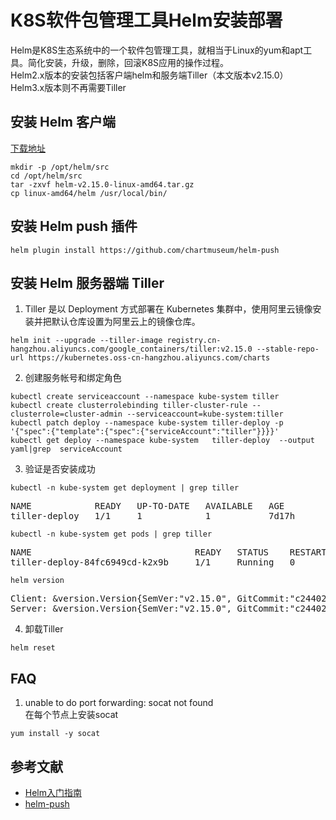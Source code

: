 # K8S软件包管理工具Helm安装部署
Helm是K8S生态系统中的一个软件包管理工具，就相当于Linux的yum和apt工具。简化安装，升级，删除，回滚K8S应用的操作过程。<br>
Helm2.x版本的安装包括客户端helm和服务端Tiller（本文版本v2.15.0）<br>
Helm3.x版本则不再需要Tiller

## 安装 Helm 客户端
[下载地址](https://github.com/helm/helm/releases/tag/v2.15.0)<br>
```shell
mkdir -p /opt/helm/src
cd /opt/helm/src
tar -zxvf helm-v2.15.0-linux-amd64.tar.gz
cp linux-amd64/helm /usr/local/bin/
```

## 安装 Helm push 插件
```shell
helm plugin install https://github.com/chartmuseum/helm-push
```

## 安装 Helm 服务器端 Tiller
1. Tiller 是以 Deployment 方式部署在 Kubernetes 集群中，使用阿里云镜像安装并把默认仓库设置为阿里云上的镜像仓库。<br>
```shell
helm init --upgrade --tiller-image registry.cn-hangzhou.aliyuncs.com/google_containers/tiller:v2.15.0 --stable-repo-url https://kubernetes.oss-cn-hangzhou.aliyuncs.com/charts
```
2. 创建服务帐号和绑定角色
```shell
kubectl create serviceaccount --namespace kube-system tiller
kubectl create clusterrolebinding tiller-cluster-rule --clusterrole=cluster-admin --serviceaccount=kube-system:tiller
kubectl patch deploy --namespace kube-system tiller-deploy -p '{"spec":{"template":{"spec":{"serviceAccount":"tiller"}}}}'
kubectl get deploy --namespace kube-system   tiller-deploy  --output yaml|grep  serviceAccount
```

3. 验证是否安装成功  
```shell
kubectl -n kube-system get deployment | grep tiller
```
<pre>
NAME            READY   UP-TO-DATE   AVAILABLE   AGE
tiller-deploy   1/1     1            1           7d17h
</pre>
```shell
kubectl -n kube-system get pods | grep tiller
```
<pre>
NAME                               READY   STATUS    RESTARTS   AGE
tiller-deploy-84fc6949cd-k2x9b     1/1     Running   0          7d17h
</pre>
```shell
helm version
```
<pre>
Client: &version.Version{SemVer:"v2.15.0", GitCommit:"c2440264ca6c078a06e088a838b0476d2fc14750", GitTreeState:"clean"}
Server: &version.Version{SemVer:"v2.15.0", GitCommit:"c2440264ca6c078a06e088a838b0476d2fc14750", GitTreeState:"clean"}
</pre>

4. 卸载Tiller
```shell
helm reset
```

## FAQ
1. unable to do port forwarding: socat not found <br>
在每个节点上安装socat
```shell
yum install -y socat
```

## 参考文献
- [Helm入门指南](https://www.hi-linux.com/posts/21466.html)
- [helm-push](https://github.com/chartmuseum/helm-push)
